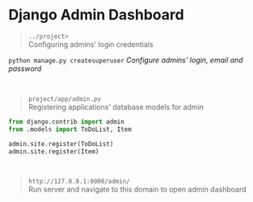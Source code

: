 # Django Admin Dashboard

> `../project>` <br>
> Configuring admins' login credentials

`python manage.py createsuperuser` *Configure admins' login, email and password* 

<br>

> `project/app/admin.py` <br>
> Registering applications' database models for admin

```python
from django.contrib import admin
from .models import ToDoList, Item

admin.site.register(ToDoList)
admin.site.register(Item)
```

<br>

> `http://127.0.0.1:8000/admin/` <br>
> Run server and navigate to this domain to open admin dashboard